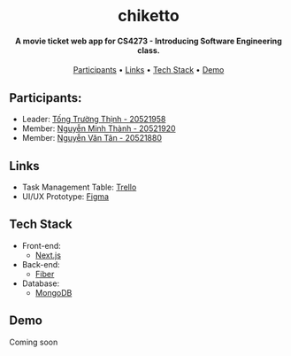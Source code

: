 <h1 align="center">
  <br>
  <a href="https://github.com/munehime/chiketto">
  </a>
  <br>
  chiketto
  <br>
</h1>

<h4 align="center">
    A movie ticket web app for CS4273 - Introducing Software Engineering class.
</h4>

<p align="center">
  <a href="#participants">Participants</a> •
  <a href="#links">Links</a> •
  <a href="#tech-stack">Tech Stack</a> •
  <a href="#demo">Demo</a>
</p>

## Participants:
* Leader: [Tống Trường Thịnh - 20521958](https://github.com/munehime)
* Member: [Nguyễn Minh Thành - 20521920](https://github.com/MinhTh2nh)
* Member: [Nguyễn Văn Tân - 20521880](https://github.com/nguyentaan)

## Links
* Task Management Table: [Trello](https://trello.com/b/dlrBLXMd)
* UI/UX Prototype: [Figma](https://www.figma.com/file/QIV8WwZpPNIWb392jopkLz/chiketto)

## Tech Stack
* Front-end:
  - [Next.js](https://nextjs.org)
* Back-end:
  - [Fiber](https://github.com/gofiber/fiber)
* Database:
  - [MongoDB](https://www.mongodb.com)

## Demo
Coming soon

